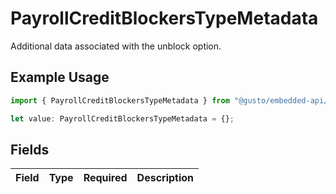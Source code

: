 # PayrollCreditBlockersTypeMetadata

Additional data associated with the unblock option.

## Example Usage

```typescript
import { PayrollCreditBlockersTypeMetadata } from "@gusto/embedded-api/models/components";

let value: PayrollCreditBlockersTypeMetadata = {};
```

## Fields

| Field       | Type        | Required    | Description |
| ----------- | ----------- | ----------- | ----------- |